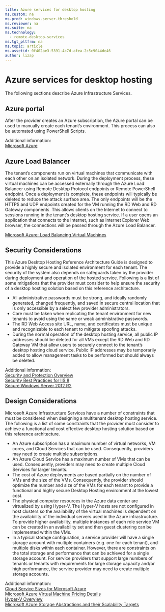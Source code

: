 ```yaml
---
title: Azure services for desktop hosting
ms.custom: na
ms.prod: windows-server-threshold
ms.reviewer: na
ms.suite: na
ms.technology: 
  - remote-desktop-services
ms.tgt_pltfrm: na
ms.topic: article
ms.assetid: 0f402ae3-5391-4c7d-afea-2c5c9044de46
author: lizap
---
```

# Azure services for desktop hosting
The following sections describe Azure Infrastructure Services.  
  
##  Azure portal  
After the provider creates an Azure subscription, the Azure portal can be used to manually create each tenant’s environment. This process can also be automated using PowerShell Scripts.  
  
Additional information:  
[Microsoft Azure](http://www.azure.microsoft.com)  
  
##  Azure Load Balancer  
The tenant’s components run on virtual machines that communicate with each other on an isolated network. During the deployment process, these virtual machines can be accessed externally through the Azure Load Balancer using Remote Desktop Protocol endpoints or Remote PowerShell endpoint. Once a deployment is complete, these endpoints will typically be deleted to reduce the attack surface area. The only endpoints will be the HTTPS and UDP endpoints created for the VM running the RD Web and RD Gateway components. This allows clients on the Internet to connect to sessions running in the tenant’s desktop hosting service. If a user opens an application that connects to the Internet, such as Internet Explorer Web browser, the connections will be passed through the Azure Load Balancer.  
  
[Microsoft Azure: Load Balancing Virtual Machines](https://azure.microsoft.com/documentation/articles/virtual-machines-linux-load-balance/)  
  
##  Security Considerations  
This Azure Desktop Hosting Reference Architecture Guide is designed to provide a highly secure and isolated environment for each tenant. The security of the system also depends on safeguards taken by the provider during deployment and operation of the hosted service. Following is a list of some mitigations that the provider must consider to help ensure the security of a desktop hosting solution based on this reference architecture.  
- All administrative passwords must be strong, and ideally randomly generated, changed frequently, and saved in secure central location that is only accessible by a select few provider administrators.  
- Care must be taken when replicating the tenant environment for new tenants to avoid using the same or weak administrative passwords.   
- The RD Web Access site URL, name, and certificates must be unique and recognizable to each tenant to mitigate spoofing attacks.  
- During the normal operation of the desktop hosting service, all public IP addresses should be deleted for all VMs except the RD Web and RD Gateway VM that allow users to securely connect to the tenant’s desktop hosting cloud service. Public IP addresses may be temporarily added to allow management tasks to be performed but should always be deleted.  
  
Additional information:  
[Security and Protection Overview](https://technet.microsoft.com/library/hh831778.aspx)  
[Security Best Practices for IIS 8](https://technet.microsoft.com/library/jj635855.aspx)  
[Secure Windows Server 2012 R2](https://technet.microsoft.com/library/hh831360.aspx)  
  
##  Design Considerations  
Microsoft Azure Infrastructure Services have a number of constraints that must be considered when designing a multitenant desktop hosting service. The following is a list of some constraints that the provider must consider to achieve a functional and cost effective desktop hosting solution based on this reference architecture.  
  
- An Azure subscription has a maximum number of virtual networks, VM cores, and Cloud Services that can be used. Consequently, providers may need to create multiple subscriptions.   
- An Azure Cloud Service has a maximum number of VMs that can be used. Consequently, providers may need to create multiple Cloud Services for larger tenants.  
- The cost of Azure deployments are based partially on the number of VMs and the size of the VMs. Consequently, the provider should optimize the number and size of the VMs for each tenant to provide a functional and highly secure Desktop Hosting environment at the lowest cost.  
- The physical computer resources in the Azure data center are virtualized by using Hyper-V. The Hyper-V hosts are not configured in host clusters so the availability of the virtual machines is dependent on the availability of the individual servers used in the Azure infrastructure. To provide higher availability, multiple instances of each role service VM can be created in an availability set and then guest clustering can be implemented within the VMs.  
- In a typical storage configuration, a service provider will have a single storage account with multiple containers (e.g. one for each tenant), and multiple disks within each container. However, there are constraints on the total storage and performance that can be achieved for a single storage account. For service providers that support large numbers of tenants or tenants with requirements for large storage capacity and/or high performance, the service provider may need to create multiple storage accounts.  
  
Additional information:  
[Cloud Service Sizes for Microsoft Azure](https://azure.microsoft.com/documentation/articles/cloud-services-sizes-specs/)  
[Microsoft Azure Virtual Machine Pricing Details](https://azure.microsoft.com/pricing/details/virtual-machines/)  
[Hyper-V Overview](https://technet.microsoft.com/library/hh831531)  
[Microsoft Azure Storage Abstractions and their Scalability Targets](https://technet.microsoft.com/library/hh831531)  

